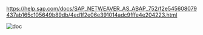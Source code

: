 https://help.sap.com/docs/SAP_NETWEAVER_AS_ABAP_752/f2e545608079437ab165c105649b89db/4ed1f2e06e391014adc9fffe4e204223.html

![doc](https://i-blog.csdnimg.cn/direct/208dce59e8044f8ab0fe1a1470534d6e.jpeg#pic_center)